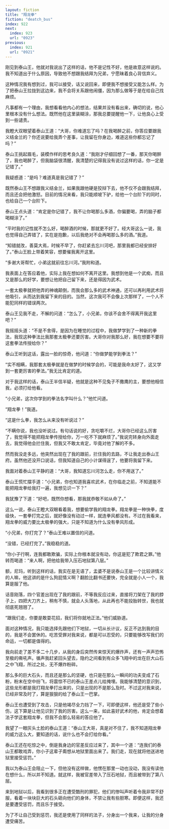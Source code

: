 ```yaml
---
layout: fiction
title: "翔龙拳"
fiction: "deatch_bus"
index: 922
next:
  index: 923
  url: "0923"
previous:
  index: 921
  url: "0921"
---
```

刚见到泰山王，他就对我说出了这样的话，他不是记性不好，他是故意这样说的。我不知道出于什么原因，导致他不想跟我结拜为兄弟，宁愿昧着良心背信弃义。

这种情况我有想到过，我可以接受，话又说回来，即便我不想接受又能怎么样。为了把泰山王拉拢到这边来，我不会将关系跟他闹僵，因为那么做等于是在给自己找麻烦。

凡事都有一个理由，我想看看他内心的想法，结果并没有看出来，确切的说，他心里根本没有什么想法。既然他在这里装糊涂，那我总要提醒他一下，让他良心上受到一些谴责。

我瞪大双眼望着泰山王道：“大哥，你难道忘了吗？在我喝醉之前，你答应要跟我义结金兰的？你还说要给我弄个差事，让我留在你身边，难道这些你都忘记了吗？”

泰山王挑起眉毛，装模作样的思考良久道：“我刚才仔细回想了一番，那天你喝醉了，我也喝醉了，但我脑袋很清醒，我清楚的记得我没有说过这样的话，你一定是记错了。”

我疑惑道：“是吗？难道真是我记错了？”

既然泰山王不想跟我义结金兰，如果我跟他硬是狡辩下去，他不仅不会跟我结拜，而且还会把他激怒。目前的情况来看，我只能顺坡下驴，给他一个台阶下的同时，也给自己一个台阶下。

泰山王点头道：“肯定是你记错了，我不让你喝那么多酒，你偏要喝，弄的脑子都喝糊涂了。”

“平时我的记性就不怎么好，喝醉酒的时候，那就更不好了。经大哥这么一说，我也觉得自己弄错了，实在是抱歉，以后我绝对不会再喝那么多的酒。”我道。

“知错就改，善莫大焉，时候不早了，你赶紧去忘川河吧，那里我都已经安排好了。”泰山王脸上带着笑容，想要催我离开这里。

“多谢大哥帮忙，小弟这就前往忘川河。”我附和道。

我表面上在答应着他，实际上我在想如何不离开这里。我想到他是一个武痴，而且又是那么的好学，要想让他把自己留下来，还是得因为武术。

一套太极拳就把他弄的神魂颠倒，而我会那么多的武术神通，还可以再利用武术将他吸引，从而达到我留下来的目的。当然，这次我可不会像上次那样了，一个人不能犯同样的错误两次。

泰山王见我不走，不解的问道：“怎么了，小兄弟，你该不会舍不得离开我这里吧？”

我摇摇头道：“不是不舍得，是因为在睡觉的过程中，我做梦学到了一种新的拳法，我现这种拳法比我那套太极拳还要厉害。大哥你对我那么好，我在想要不要将这套拳法传授给你？”

泰山王听到这话，露出一脸的惊奇，他问道：“你做梦能学到拳法？”

“实不相瞒，我那套太极拳就是在做梦的时候学会的，可能是我命太好了，这又学到一套更厉害的拳法。”我无比肯定的道。

对于我这样的话，泰山王半信半疑，他就是这种不见兔子不撒鹰的主，要想他相信我，必须打给他看。

“小兄弟，这次你学到的拳法名字叫什么？”他忙问道。

“翔龙拳！”我道。

“这是什么拳，我怎么从来没有听说过？”

“不瞒你说，我也没听说过。有句话说的好，贪吃嚼不烂，大哥你已经这么厉害了，我觉得不能把翔龙拳传授给你，万一吃不下就麻烦了。”我说完转身向外面走去，我觉得他会拦住我，但我又不敢太肯定，毕竟对他了解的不多。

然而我没走多远，他突然出现在了我的跟前，拦住我的去路，不让我走出泰山王府。虽然他还没开口说话，但我知道自己的小计谋得逞了，他要将我留下来。

我面对着泰山王平静的道：“大哥，我知道忘川河怎么走，你不用送了。”

泰山王慌忙摆手道：“小兄弟，你也知道我喜欢武术，在你临走之前，不知道能不能把翔龙拳给我打一遍，我想见识一下？”

我犹豫了下道：“好吧，既然你想看，那我就恭敬不如从命了。”

这么一说，泰山王瞪大双眼看着我，想要偷学我的翔龙拳。翔龙拳是一种快拳，度级快，一套拳打完之后，就好像没有动过一样，就连拳风都没有。不过在我看来，翔龙拳的威力要比太极拳的强大，只是不知道为什么没有拳风形成。

“小兄弟，你打完了？”泰山王难以置信的问道。

“没错，已经打完了。”我稳稳的道。

“你小子行啊，连我都敢欺骗，实际上你根本就没有动，你这是犯了欺君之罪。”他转而喝道：“来人啊，把他给我带入压石地狱第八层。”

额，尼玛，听到这样的话，我实在是无语了，孟婆不是说泰山王是一个比较讲情义的人嘛，他这讲的是什么狗屁情义啊？翻脸比翻书还要快，完全就是小人一个，我算是服了他。

话音刚落，四个官差出现在了我的跟前，不等我反应过来，直接将刀架在了我的脖子上，四把大刀齐上，稍有不慎，就会人头落地，从此再也不能投胎转世，我也就彻底死翘翘了。

“跟我们走，你要是敢耍花招，我们将你就地正法。”他们威胁道。

面对这种情况，我只能选择先跟他们下地狱，一切从长计议，反正不达到我的目的，我是不会罢休的。吃苦受罪对我来说，都是可以忍受的，只要能够改写我们的命运，一切都是值得的。

我向前走了差不多二十几步，从我的身后突然传来惊天的爆炸声，还有一声声恐怖至极的嘶吼声。循声我赶紧回头望去，隐约之间看到有众多飞翔中的龙在巨大山石之中飞翔，所过之处，无不爆炸粉碎。

那么多的巨大石头，而且还是那么的坚硬，也只是在那么一瞬间的功夫变成了石粉，粉末在空中纷飞，将震惊不已的泰山王差点儿给掩埋。我能够清楚的意识到，这些龙形都是我打翔龙拳打出来的，只是出现的不是那么及时。不过这对我来说，已经非常及时了，算是狠狠的给了泰山王一巴掌。

泰山王也遭受到了攻击，只是他竭尽全力挡了一下，可即便这样，他还是受了些小伤，这下算是让他见识到了我的厉害。这么一来，如此喜好武术的他，肯定会想着法子学这套翔龙拳，但我不会那么轻易的答应他了。

我望了一眼灰头土脸的泰山王道：“泰山王大哥，真是对不住了，我不知道翔龙拳的威力这么大，要知道的话，说什么也不会打给你看。”

泰山王还在吃惊之中，倒是我身边的官差反应过来了，其中一个道：“连我们的泰山王都敢戏弄，你小子这辈子甭想从地狱里面出来了。我们走，现在就将他送进地狱里接受惩罚。”

我以为泰山王会阻止一下，但他没有这样做，他愣在那里一动也没动，我没有读他在想什么，所以并不知道。就这样，我被官差带入了压石地狱，而且被带到了第八层。

来到地狱以后，我看到很多正在遭受酷刑的罪犯，他们的惨叫声听着令我非常不舒服，看着一块块巨大的石头砸向他们的身体，不禁让我有些胆寒。即便这样，我还是要遭受惩罚，而且乐于接受。

为了不让自己受到惩罚，我还是使用了同样的法子，分身出一个我来，让我的分身遭受痛苦。
